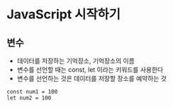 # JavaScript 시작하기

## 변수

- 데이터를 저장하는 기억장소, 기억장소의 이름
- 변수를 선언할 때는 const, let 이라는 키워드를 사용한다
- 변수를 선언하는 것은 데이터를 저장할 장소를 예약하는 것

```
const num1 = 100
let num2 = 100
```
